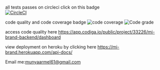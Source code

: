   all tests passes on circleci click on this badge  
[![CircleCI](https://circleci.com/gh/munyanezaarmel/mi-brand-backend/tree/main.svg?style=svg)](https://circleci.com/gh/munyanezaarmel/mi-brand-backend/tree/main)

  code quality and code coverage badge  ![code coverage ](https://api.codiga.io/project/33226/score/svg) ![Code grade](https://api.codiga.io/project/33226/status/svg)


 access code quality here https://app.codiga.io/public/project/33226/mi-brand-backend/dashboard
 
 
view deployment on heroku by clicking here https://mi-brand.herokuapp.com/api-docs/

Email me:munyaarmel61@gmail.com
